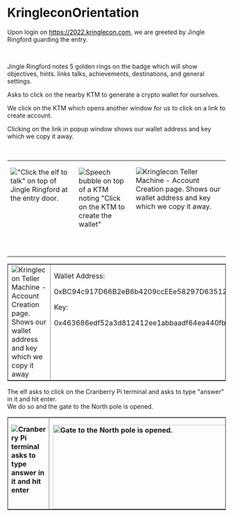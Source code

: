 # KringleconOrientation
<p class=MyNormalStyle>Upon login on <a href="https://2022.kringlecon.com"><span
style='color:windowtext;text-decoration:none'>https://2022.kringlecon.com</span></a>,
we are greeted by Jingle Ringford guarding the entry.</p>

<p class=MyNormalStyle>&nbsp;</p>

<p class=MyNormalStyle>Jingle Ringford notes 5 golden rings on the badge which
will show objectives, hints. links talks, achievements, destinations, and
general settings.</p>

<p class=MyNormalStyle>Asks to click on the nearby KTM to generate a crypto
wallet for ourselves.</p>

<p class=MyNormalStyle>We click on the KTM which opens another window for us to
click on a link to create account.</p>


<table class=MsoTableGrid border=0 cellspacing=0 cellpadding=0 width=100%>
 <tr style='height:166.0pt'>
  <td width=247 valign=top style='width:185.15pt; windowtext 1.0pt;
  padding:0in 5.4pt 0in 5.4pt;height:166.0pt'>
  <p class=MsoNormal style='margin-bottom:0in;line-height:normal'><img
  border=0 src="../images/blog_images/image003.png"
  alt="&quot;Click the elf to talk&quot; on top of Jingle Ringford at the entry door."></p>
  </td>
  <td width=196 valign=top style='width:146.85pt; windowtext 1.0pt;
  border-left:none;padding:0in 5.4pt 0in 5.4pt;height:166.0pt'>
  <p class=MsoNormal style='margin-bottom:0in;line-height:normal'><img
  border=0 src="../images/blog_images/image004.png"
  alt="Speech bubble on top of a KTM  noting&#10;&quot;Click on the KTM to create the wallet&quot;"></p>
  </td>
  <td width=355 valign=top style='width:266.5pt; windowtext 1.0pt;
  border-left:none;padding:0in 5.4pt 0in 5.4pt;height:166.0pt'>
  <p style='margin:0in'><b><span style='font-size:9.0pt;font-family:"Robato",serif;
  color:black'>&nbsp;</span></b></p>
  <p style='margin:0in'><img src="../images/blog_images/image005.png"
  alt="Kringlecon Teller Machine - Account Creation page. Shows our wallet address and key which we copy it away."></p>
  </td>
 </tr>
</table-->

<p class=MyNormalStyle>Clicking on the link in popup window shows our wallet
address and key which we copy it away.</p>

<p class=MyNormalStyle>&nbsp;</p>

<table class=MsoTableGrid border=1 cellspacing=0 cellpadding=0 width=100%>
 <tr>
  <td valign=top >
  <img
  border=0  id="Picture 269"
  src="../images/blog_images/image006.png"
  alt="Kringlecon Teller Machine - Account Creation page. Shows our wallet address and key which we copy it away">
  </td>
  <td width=376 valign=top style='width:281.7pt; windowtext 1.0pt;
  border-left:none;padding:0in 5.4pt 0in 5.4pt'>
  <p class='MyNormalStyle'>Wallet Address: </p>
  <p class='MyNormalStyle'>0xBC94c917D66B2eB6b4209ccEEe58297D63512CE5</p>
  <p class='MyNormalStyle'>Key: </span></b></p>
  <p class='MyNormalStyle'>0x463686edf52a3d812412ee1abbaadf64ea440fbc788dfb06ead3700371122ef7</b></p>
  
  </td>
 </tr>
</table>

<p class=MyNormalStyle>The elf asks to click on the Cranberry Pi terminal and
asks to type "answer" in it and hit enter. 
<br>We do so and the gate to the North
pole is opened.</p>

<table class=MsoTableGrid border=1 cellspacing=0 cellpadding=0 width=100%>
 <tr>
  <td width=310 valign=top style='width:232.8pt; windowtext 1.0pt;
  padding:0in 5.4pt 0in 5.4pt'>
  <p class=MsoNormal style='margin-bottom:0in;line-height:normal'><b><img
  border=0  id="Picture 266"
  src="../images/blog_images/image007.png"
  alt="Cranberry Pi terminal asks to type answer in it and hit enter"></b></p>
  </td>
  <td width=495 valign=top style='width:371.05pt; windowtext 1.0pt;
  border-left:none;padding:0in 5.4pt 0in 5.4pt'>
  <p class=MsoNormal style='margin-bottom:0in;line-height:normal'><b><img
  border=0 width=480 height=194 id="Picture 268"
  src="../images/blog_images/image008.png"
  alt="Gate to the North pole is opened."></b></p>
  </td>
 </tr>
</table>